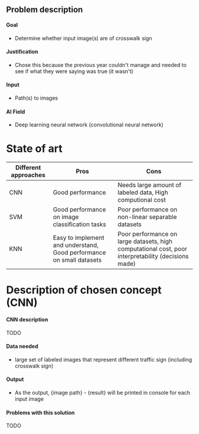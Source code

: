 ## Problem description
#### Goal
- Determine whether input image(s) are of crosswalk sign
#### Justification
- Chose this because the previous year couldn't manage and needed to see if what they were saying was true (it wasn't)
#### Input
- Path(s) to images
#### AI Field
- Deep learning neural network (convolutional neural network)

# State of art
| Different approaches | Pros | Cons |
|----------------------|------|------|
| CNN | Good performance | Needs large amount of labeled data, High computional cost |
| SVM | Good performance on image classification tasks | Poor performance on non-linear separable datasets |
| KNN | Easy to implement and understand, Good performance on small datasets | Poor performance on large datasets, high computational cost, poor interpretability (decisions made) |

# Description of chosen concept (CNN)
#### CNN description
TODO

#### Data needed
- large set of labeled images that represent different traffic sign (including crosswalk sign)

#### Output
- As the output, {image path} - {result} will be printed in console for each input image


#### Problems with this solution
TODO
